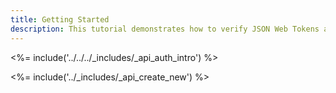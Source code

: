 ```yaml
---
title: Getting Started
description: This tutorial demonstrates how to verify JSON Web Tokens and protect endpoints in a Golang API
---
```


<%= include('../../../_includes/_api_auth_intro') %>

<%= include('../_includes/_api_create_new') %>